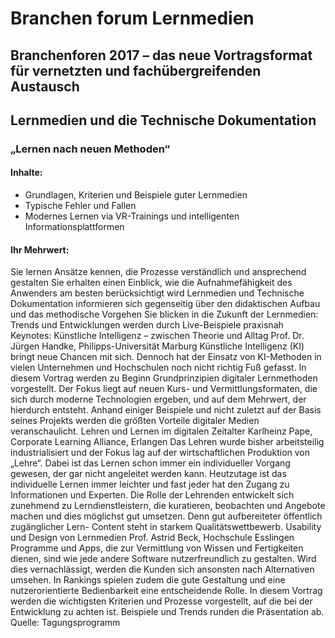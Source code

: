 # Branchen forum Lernmedien
## Branchenforen 2017 – das neue Vortragsformat für vernetzten und fachübergreifenden Austausch
## Lernmedien und die Technische Dokumentation
### „Lernen nach neuen Methoden“ 
#### Inhalte:
* Grundlagen, Kriterien und Beispiele guter Lernmedien
* Typische Fehler und Fallen
* Modernes Lernen via VR-Trainings und intelligenten 
Informationsplattformen
#### Ihr Mehrwert:
Sie lernen Ansätze kennen, die Prozesse verständlich und
ansprechend gestalten
Sie erhalten einen Einblick, wie die Aufnahmefähigkeit
des Anwenders am besten berücksichtigt wird
Lernmedien und Technische Dokumentation informieren
sich gegenseitig über den didaktischen Aufbau und das
methodische Vorgehen
Sie blicken in die Zukunft der Lernmedien: Trends und
Entwicklungen werden durch Live-Beispiele praxisnah
Keynotes:
Künstliche Intelligenz – zwischen Theorie
und Alltag
Prof. Dr. Jürgen Handke, Philipps-Universität Marburg
Künstliche Intelligenz (KI) bringt neue Chancen mit
sich. Dennoch hat der Einsatz von KI-Methoden in vielen
Unternehmen und Hochschulen noch nicht richtig Fuß
gefasst. In diesem Vortrag werden zu Beginn Grundprinzipien
digitaler Lernmethoden vorgestellt. Der Fokus liegt
auf neuen Kurs- und Vermittlungsformaten, die sich durch
moderne Technologien ergeben, und auf dem Mehrwert,
der hierdurch entsteht. Anhand einiger Beispiele und
nicht zuletzt auf der Basis seines Projekts werden die
größten Vorteile digitaler Medien veranschaulicht.
Lehren und Lernen im digitalen Zeitalter
Karlheinz Pape, Corporate Learning Alliance, Erlangen
Das Lehren wurde bisher arbeitsteilig industrialisiert und
der Fokus lag auf der wirtschaftlichen Produktion von
„Lehre“. Dabei ist das Lernen schon immer ein individueller
Vorgang gewesen, der gar nicht angeleitet werden
kann. Heutzutage ist das individuelle Lernen immer leichter
und fast jeder hat den Zugang zu Informationen und
Experten. Die Rolle der Lehrenden entwickelt sich zunehmend
zu Lerndienstleistern, die kuratieren, beobachten
und Angebote machen und dies möglichst gut umsetzen.
Denn gut aufbereiteter öffentlich zugänglicher Lern-
Content steht in starkem Qualitätswettbewerb.
Usability und Design von Lernmedien
Prof. Astrid Beck, Hochschule Esslingen
Programme und Apps, die zur Vermittlung von Wissen
und Fertigkeiten dienen, sind wie jede andere Software
nutzerfreundlich zu gestalten. Wird dies vernachlässigt,
werden die Kunden sich ansonsten nach Alternativen
umsehen. In Rankings spielen zudem die gute Gestaltung
und eine nutzerorientierte Bedienbarkeit eine entscheidende
Rolle. In diesem Vortrag werden die wichtigsten Kriterien
und Prozesse vorgestellt, auf die bei der Entwicklung
zu achten ist. Beispiele und Trends runden die Präsentation
ab.
Quelle: Tagungsprogramm
